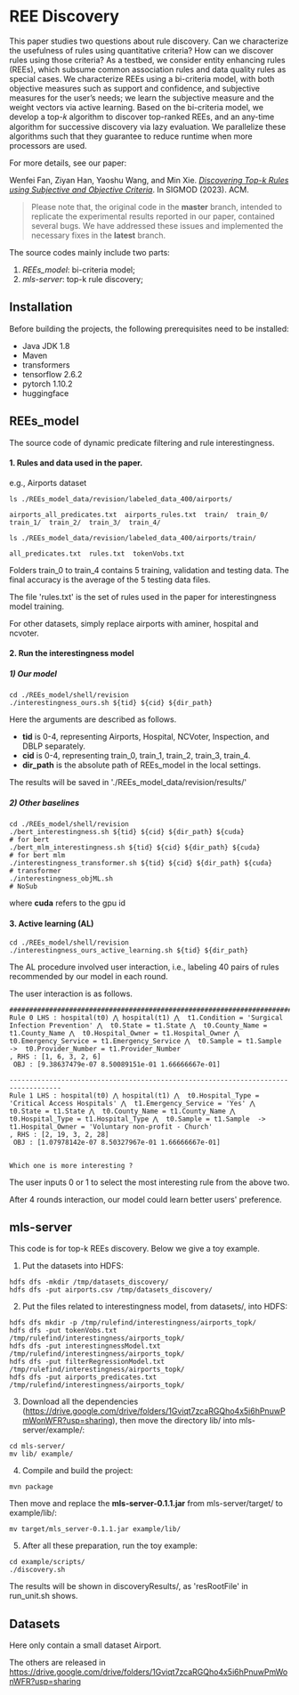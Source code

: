 # REE Discovery
This paper studies two questions about rule discovery. Can we characterize the usefulness of rules using quantitative criteria? How can we discover rules using those criteria? As a testbed, we consider entity enhancing rules (REEs), which subsume common association rules and data quality rules as special cases. We characterize REEs using a bi-criteria model, with both objective measures such as support and confidence, and subjective measures for the user’s needs; we learn the subjective measure and the weight vectors via active learning. Based on the bi-criteria model, we develop a top-𝑘 algorithm to discover top-ranked REEs, and an any-time algorithm for successive discovery via lazy evaluation. We parallelize these algorithms such that they guarantee to reduce runtime when more processors are used.  


For more details, see our paper:

Wenfei Fan, Ziyan Han, Yaoshu Wang, and Min Xie. [*Discovering Top-k Rules using Subjective and Objective Criteria*](https://philo-vanguard.github.io/files/papers/Rule-Discovery-Top-k-SIGMOD23.pdf). In SIGMOD (2023). ACM.


> Please note that, the original code in the **master** branch, intended to replicate the experimental results reported in our paper, contained several bugs. We have addressed these issues and implemented the necessary fixes in the **latest** branch.


The source codes mainly include two parts:
1. *REEs_model*: bi-criteria model;  
1. *mls-server*: top-k rule discovery;  

## Installation
Before building the projects, the following prerequisites need to be installed:
* Java JDK 1.8
* Maven
* transformers
* tensorflow 2.6.2
* pytorch 1.10.2 
* huggingface

## REEs_model
The source code of dynamic predicate filtering and rule interestingness.

#### 1. Rules and data used in the paper.
e.g., Airports dataset
```
ls ./REEs_model_data/revision/labeled_data_400/airports/

airports_all_predicates.txt  airports_rules.txt  train/  train_0/  train_1/  train_2/  train_3/  train_4/

ls ./REEs_model_data/revision/labeled_data_400/airports/train/

all_predicates.txt  rules.txt  tokenVobs.txt
```
Folders train_0 to train_4 contains 5 training, validation and testing data. The final accuracy is the average of the 5 testing data files.

The file 'rules.txt' is the set of rules used in the paper for interestingness model training.

For other datasets, simply replace airports with aminer, hospital and ncvoter.

#### 2. Run the interestingness model

##### 1) Our model
```
cd ./REEs_model/shell/revision
./interestingness_ours.sh ${tid} ${cid} ${dir_path}
```
Here the arguments are described as follows.

- **tid** is 0-4, representing Airports, Hospital, NCVoter, Inspection, and DBLP separately.
- **cid** is 0-4, representing train_0, train_1, train_2, train_3, train_4.
- **dir_path** is the absolute path of REEs_model in the local settings.

The results will be saved in './REEs_model_data/revision/results/'

##### 2) Other baselines
```
cd ./REEs_model/shell/revision
./bert_interestingness.sh ${tid} ${cid} ${dir_path} ${cuda}             # for bert
./bert_mlm_interestingness.sh ${tid} ${cid} ${dir_path} ${cuda}         # for bert mlm
./interestingness_transformer.sh ${tid} ${cid} ${dir_path} ${cuda}      # transformer
./interestingness_objML.sh                                              # NoSub
```
where **cuda** refers to the gpu id

#### 3. Active learning (AL)
```
cd ./REEs_model/shell/revision
./interestingness_ours_active_learning.sh ${tid} ${dir_path}
```
The AL procedure involved user interaction, i.e., labeling 40 pairs of rules recommended by our model in each round.

The user interaction is as follows.
```
###################################################################################
Rule 0 LHS : hospital(t0) ⋀ hospital(t1) ⋀  t1.Condition = 'Surgical Infection Prevention' ⋀  t0.State = t1.State ⋀  t0.County_Name = t1.County_Name ⋀  t0.Hospital_Owner = t1.Hospital_Owner ⋀  t0.Emergency_Service = t1.Emergency_Service ⋀  t0.Sample = t1.Sample  ->  t0.Provider_Number = t1.Provider_Number
, RHS : [1, 6, 3, 2, 6]
 OBJ : [9.38637479e-07 8.50089151e-01 1.66666667e-01]

-----------------------------------------------------------------------------------
Rule 1 LHS : hospital(t0) ⋀ hospital(t1) ⋀  t0.Hospital_Type = 'Critical Access Hospitals' ⋀  t1.Emergency_Service = 'Yes' ⋀  t0.State = t1.State ⋀  t0.County_Name = t1.County_Name ⋀  t0.Hospital_Type = t1.Hospital_Type ⋀  t0.Sample = t1.Sample  ->  t1.Hospital_Owner = 'Voluntary non-profit - Church'
, RHS : [2, 19, 3, 2, 28]
 OBJ : [1.07978142e-07 8.50327967e-01 1.66666667e-01]


Which one is more interesting ? 
```
The user inputs 0 or 1 to select the most interesting rule from the above two.

After 4 rounds interaction, our model could learn better users' preference.

## mls-server    
This code is for top-k REEs discovery. Below we give a toy example.

1. Put the datasets into HDFS:
```
hdfs dfs -mkdir /tmp/datasets_discovery/
hdfs dfs -put airports.csv /tmp/datasets_discovery/
```

2. Put the files related to interestingness model, from datasets/, into HDFS:
```
hdfs dfs mkdir -p /tmp/rulefind/interestingness/airports_topk/
hdfs dfs -put tokenVobs.txt /tmp/rulefind/interestingness/airports_topk/
hdfs dfs -put interestingnessModel.txt /tmp/rulefind/interestingness/airports_topk/
hdfs dfs -put filterRegressionModel.txt /tmp/rulefind/interestingness/airports_topk/
hdfs dfs -put airports_predicates.txt /tmp/rulefind/interestingness/airports_topk/
```
3. Download all the dependencies (https://drive.google.com/drive/folders/1Gviqt7zcaRGQho4x5i6hPnuwPmWonWFR?usp=sharing), then move the directory lib/ into mls-server/example/:
```
cd mls-server/
mv lib/ example/
```
4. Compile and build the project:
```
mvn package
```
Then move and replace the **mls-server-0.1.1.jar** from mls-server/target/ to example/lib/:
```
mv target/mls_server-0.1.1.jar example/lib/
```
5. After all these preparation, run the toy example:
```
cd example/scripts/
./discovery.sh
```
The results will be shown in discoveryResults/, as 'resRootFile' in run_unit.sh shows.

## Datasets
Here only contain a small dataset Airport.

The others are released in https://drive.google.com/drive/folders/1Gviqt7zcaRGQho4x5i6hPnuwPmWonWFR?usp=sharing

